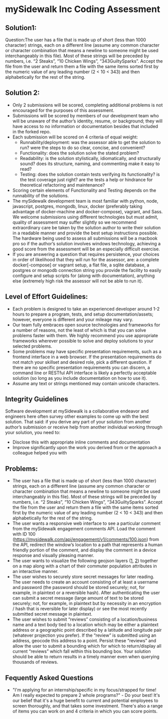 # mySidewalk Inc Coding Assessment

## Solution1:
Question:The user has a file that is made up of short (less than 1000 character) strings, each on a different line (assume any common character or character combination that means a newline to someone might be used interchangeably in this file). Most of these strings will be preceded by numbers, i.e. “2 Steaks”, “10 Chicken Wings”, “343GuiltySparks”. Accept the file from the user and return them a file with the same items sorted first by the numeric value of any leading number (2 < 10 < 343) and then alphabetically for the rest of the string.


## Solution 2:
* Only 2 submissions will be scored, completing additional problems is not encouraged for the purposes of this assessment.
* Submissions will be scored by members of our development team who will be unaware of the author’s identity, resume, or background; they will have access to no information or documentation besides that included in the forked repo.
* Each submission will be scored on 4 criteria of equal weight:
  * Runnability/deployment: was the assessor able to get the solution to run? were the steps to do so clear, concise, and convenient?
  * Functionality: does the solution solve the stated problem?
  * Readability: is the solution stylistically, idiomatically, and structurally sound? does its structure, naming, and commenting make it easy to read?
  * Testing: does the solution contain tests verifying its functionality? is the test coverage just right? are the tests a help or hindrance for theoretical refactoring and maintenance?
* Scoring certain elements of Functionality and Testing depends on the runnability of the solutions.
* The mySidewalk development team is most familiar with python, node, javascript, postgres, mongodb, linux, docker (preferably taking advantage of docker-machine and docker-compose), vagrant, and Sass. We welcome submissions using different technologies but must admit, quality of assessment may suffer slightly so we recommend extraordinary care be taken by the solution author to write their solution in a readable manner and provide the best setup instructions possible. The hardware being used to assess all submissions will be a macbook pro so if the author’s solution involves windows technology, achieving a good score from the assessment will be an especially difficult exercise.
* If you are answering a question that requires persistence, your choices in order of likelihood that they will run for the assessor, are: a complete docker[-compose] or vagrant setup, a flat file, a sqlite database, a postgres or mongodb connection string you provide the facility to easily configure and setup scripts for (along with documentation), anything else (extremely high risk the assessor will not be able to run it).

## Level of Effort Guidelines:
* Each problem is designed to take an experienced developer around 1-2 hours to prepare a program, tests, and setup documentation/assets; however, everyone is different and your mileage may vary.
* Our team fully embraces open source technologies and frameworks for a number of reasons, not the least of which is that you can solve problems faster with them. We highly recommend you use appropriate frameworks wherever possible to solve and deploy solutions to your selected problems.
* Some problems may have specific presentation requirements, such as a frontend interface in a web browser. If the presentation requirements do not match your skillset and desired role, pick a different question. If there are no specific presentation requirements you can discern, a command line or RESTful API interface is likely a perfectly acceptable solution (so long as you include documentation on how to use it).
* Assume any text or strings mentioned may contain unicode characters.

## Integrity Guidelines
Software development at mySidewalk is a collaborative endeavor and engineers here often survey other examples to come up with the best solution. That said: if you derive any part of your solution from another author’s submission or receive help from another individual working through your solution, you need to:
* Disclose this with appropriate inline comments and documentation
* Improve significantly upon the work you derived from or the approach a colleague helped you with

## Problems:
* The user has a file that is made up of short (less than 1000 character) strings, each on a different line (assume any common character or character combination that means a newline to someone might be used interchangeably in this file). Most of these strings will be preceded by numbers, i.e. “2 Steaks”, “10 Chicken Wings”, “343GuiltySparks”. Accept the file from the user and return them a file with the same items sorted first by the numeric value of any leading number (2 < 10 < 343) and then alphabetically for the rest of the string.
* The user wants a responsive web interface to see a particular comment from the mySidewalk engagement comments API. Load the comment with ID 100 (https://mysidewalk.com/api/engagement/v1/comments/100.json) from the API, redirect the window’s location to a path that represents a human friendly portion of the comment, and display the comment in a device response and visually pleasing manner.
* The user wants to visualize the following geojson layers ([1](https://github.com/mysidewalk/interview/blob/master/assets/kc-neighborhoods.json), [2](https://github.com/mysidewalk/interview/blob/master/assets/kc-tracts.json)) together on a map along with a chart of their commuter population attributes in an interactive manner.
* The user wishes to securely store secret messages for later reading. The user needs to create an account consisting of at least a username and password (the password should be stored securely; not, for example, in plaintext or a reversible hash). After authenticating the user can submit a secret message (large amount of text to be stored securely; not, for example, in plaintext but by necessity in an encryption / hash that is reversible for later display) or see the most recently submitted secret message in plaintext.
* The user wishes to submit “reviews” consisting of a location/business name and a text body tied to a location which may be either a plaintext address or a geographic point described by a latitude and longitude pair (whatever projection you prefer). If the “review” is submitted using an address, geocode this address to a point. Persist these “reviews” and allow the user to submit a bounding which for which to return/display all current “reviews” which fall within this bounding box. Your solution should be able to return results in a timely manner even when querying thousands of reviews.

## Fequently Asked Questions
* "I'm applying for an internship/specific in my focus/strapped for time! Am I really expected to prepare 2 whole programs?" - Do your best! It's our belief that it's a huge benefit to current and potential employees to screen thoroughly, and that takes some investment. There's also a range of items you can work on and 4 criteria in which you can score points.

